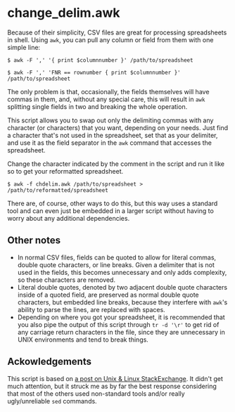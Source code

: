 change_delim.awk
================

Because of their simplicity, CSV files are great for processing
spreadsheets in shell. Using `awk`, you can pull any column or field
from them with one simple line:

    $ awk -F ',' '{ print $columnnumber }' /path/to/spreadsheet

    $ awk -F ',' 'FNR == rownumber { print $columnnumber }' /path/to/spreadsheet

The only problem is that, occasionally, the fields themselves will have
commas in them, and, without any special care, this will result in `awk`
splitting single fields in two and breaking the whole operation.

This script allows you to swap out only the delimiting commas with any
character (or characters) that you want, depending on your needs. Just
find a character that's not used in the spreadsheet, set that as your
delimiter, and use it as the field separator in the `awk` command that
accesses the spreadsheet.

Change the character indicated by the comment in the script and run it
like so to get your reformatted spreadsheet.

    $ awk -f chdelim.awk /path/to/spreadsheet > /path/to/reformatted/spreadsheet

There are, of course, other ways to do this, but this way uses a standard
tool and can even just be embedded in a larger script without having to
worry about any additional dependencies.

Other notes
-----------

- In normal CSV files, fields can be quoted to allow for literal commas,
double quote characters, or line breaks. Given a delimiter that is not
used in the fields, this becomes unnecessary and only adds complexity,
so these characters are removed.
- Literal double quotes, denoted by two adjacent double quote characters
inside of a quoted field, are preserved as normal double quote characters,
but embedded line breaks, because they interfere with `awk`'s ability
to parse the lines, are replaced with spaces.
- Depending on where you got your spreadsheet, it is recommended that you
also pipe the output of this script through `tr -d '\r'` to get rid of
any carriage return characters in the file, since they are unnecessary
in UNIX environments and tend to break things.

Ackowledgements
---------------

This script is based on [a post on Unix & Linux
StackExchange](https://unix.stackexchange.com/a/458430). It didn't
get much attention, but it struck me as by far the best response
considering that most of the others used non-standard tools and/or really
ugly/unreliable `sed` commands.
